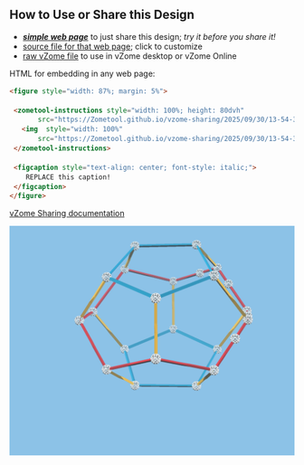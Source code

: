 
## How to Use or Share this Design

 - [***simple web page***](<https://Zometool.github.io/vzome-sharing/2025/09/30/13-54-33-p18+19-5-Crystal/>) to just share this design; *try it before you share it!*
 - [source file for that web page](<https://github.com/Zometool/vzome-sharing/edit/main/2025/09/30/13-54-33-p18+19-5-Crystal/index.md>); click to customize
 - [raw vZome file](<https://raw.githubusercontent.com/Zometool/vzome-sharing/main/2025/09/30/13-54-33-p18+19-5-Crystal/p18+19-5-Crystal.vZome>) to use in vZome desktop or vZome Online
 
 HTML for embedding in any web page:
 ```html
<figure style="width: 87%; margin: 5%">
  
  <zometool-instructions style="width: 100%; height: 80dvh"
        src="https://Zometool.github.io/vzome-sharing/2025/09/30/13-54-33-p18+19-5-Crystal/p18+19-5-Crystal.vZome" >
    <img  style="width: 100%"
        src="https://Zometool.github.io/vzome-sharing/2025/09/30/13-54-33-p18+19-5-Crystal/p18+19-5-Crystal.png" >
  </zometool-instructions>

  <figcaption style="text-align: center; font-style: italic;">
     REPLACE this caption!
  </figcaption>
</figure>

 ```

[vZome Sharing documentation](https://vzome.github.io/vzome/sharing.html#how-it-works)

![Image](<p18+19-5-Crystal.png>)

